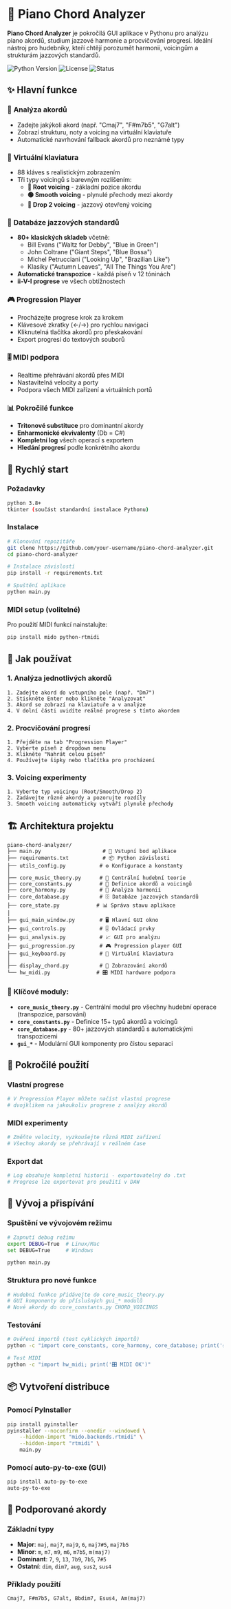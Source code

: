 # 🎹 Piano Chord Analyzer

**Piano Chord Analyzer** je pokročilá GUI aplikace v Pythonu pro analýzu piano akordů, studium jazzové harmonie a procvičování progresí. Ideální nástroj pro hudebníky, kteří chtějí porozumět harmonii, voicingům a strukturám jazzových standardů.

![Python Version](https://img.shields.io/badge/python-3.8+-blue.svg)
![License](https://img.shields.io/badge/license-MIT-green.svg)
![Status](https://img.shields.io/badge/status-active-brightgreen.svg)

## ✨ Hlavní funkce

### 🎼 **Analýza akordů**
- Zadejte jakýkoli akord (např. "Cmaj7", "F#m7b5", "G7alt") 
- Zobrazí strukturu, noty a voicing na virtuální klaviatuře
- Automatické navrhování fallback akordů pro neznámé typy

### 🎹 **Virtuální klaviatura**
- 88 kláves s realistickým zobrazením
- Tři typy voicingů s barevným rozlišením:
  - **🔴 Root voicing** - základní pozice akordu
  - **🟢 Smooth voicing** - plynulé přechody mezi akordy
  - **🔵 Drop 2 voicing** - jazzový otevřený voicing

### 🎵 **Databáze jazzových standardů**
- **80+ klasických skladeb** včetně:
  - Bill Evans ("Waltz for Debby", "Blue in Green")
  - John Coltrane ("Giant Steps", "Blue Bossa") 
  - Michel Petrucciani ("Looking Up", "Brazilian Like")
  - Klasiky ("Autumn Leaves", "All The Things You Are")
- **Automatické transpozice** - každá píseň v 12 tóninách
- **ii-V-I progrese** ve všech obtížnostech

### 🎮 **Progression Player**
- Procházejte progrese krok za krokem
- Klávesové zkratky (←/→) pro rychlou navigaci
- Kliknutelná tlačítka akordů pro přeskakování
- Export progresí do textových souborů

### 🎚️ **MIDI podpora**
- Realtime přehrávání akordů přes MIDI
- Nastavitelná velocity a porty
- Podpora všech MIDI zařízení a virtuálních portů

### 📊 **Pokročilé funkce**
- **Tritonové substituce** pro dominantní akordy
- **Enharmonické ekvivalenty** (Db = C#)
- **Kompletní log** všech operací s exportem
- **Hledání progresí** podle konkrétního akordu

## 🚀 Rychlý start

### Požadavky
```bash
python 3.8+
tkinter (součást standardní instalace Pythonu)
```

### Instalace
```bash
# Klonování repozitáře
git clone https://github.com/your-username/piano-chord-analyzer.git
cd piano-chord-analyzer

# Instalace závislostí
pip install -r requirements.txt

# Spuštění aplikace
python main.py
```

### MIDI setup (volitelné)
Pro použití MIDI funkcí nainstalujte:
```bash
pip install mido python-rtmidi
```

## 📖 Jak používat

### 1. **Analýza jednotlivých akordů**
```
1. Zadejte akord do vstupního pole (např. "Dm7")
2. Stiskněte Enter nebo klikněte "Analyzovat" 
3. Akord se zobrazí na klaviatuře a v analýze
4. V dolní části uvidíte reálné progrese s tímto akordem
```

### 2. **Procvičování progresí**
```
1. Přejděte na tab "Progression Player"
2. Vyberte píseň z dropdown menu
3. Klikněte "Nahrát celou píseň"
4. Používejte šipky nebo tlačítka pro procházení
```

### 3. **Voicing experimenty**
```
1. Vyberte typ voicingu (Root/Smooth/Drop 2)
2. Zadávejte různé akordy a pozorujte rozdíly
3. Smooth voicing automaticky vytváří plynulé přechody
```

## 🏗️ Architektura projektu

```
piano-chord-analyzer/
├── main.py                    # 🚀 Vstupní bod aplikace
├── requirements.txt           # 📦 Python závislosti  
├── utils_config.py           # ⚙️ Konfigurace a konstanty
│
├── core_music_theory.py      # 🎼 Centrální hudební teorie
├── core_constants.py         # 🎹 Definice akordů a voicingů
├── core_harmony.py           # 🎵 Analýza harmonií
├── core_database.py          # 🗄️ Databáze jazzových standardů
├── core_state.py            # 📊 Správa stavu aplikace
│
├── gui_main_window.py        # 🖥️ Hlavní GUI okno
├── gui_controls.py           # 🎚️ Ovládací prvky
├── gui_analysis.py           # 📈 GUI pro analýzu
├── gui_progression.py        # 🎮 Progression player GUI
├── gui_keyboard.py           # 🎹 Virtuální klaviatura
│
├── display_chord.py          # 🎨 Zobrazování akordů
└── hw_midi.py               # 🎛️ MIDI hardware podpora
```

### 🔧 **Klíčové moduly:**

- **`core_music_theory.py`** - Centrální modul pro všechny hudební operace (transpozice, parsování)
- **`core_constants.py`** - Definice 15+ typů akordů a voicingů 
- **`core_database.py`** - 80+ jazzových standardů s automatickými transpozicemi
- **`gui_*`** - Modulární GUI komponenty pro čistou separaci

## 🎯 Pokročilé použití

### Vlastní progrese
```python
# V Progression Player můžete načíst vlastní progrese
# dvojklikem na jakoukoliv progrese z analýzy akordů
```

### MIDI experimenty  
```python
# Změňte velocity, vyzkoušejte různá MIDI zařízení
# Všechny akordy se přehrávají v reálném čase
```

### Export dat
```python
# Log obsahuje kompletní historii - exportovatelný do .txt
# Progrese lze exportovat pro použití v DAW
```

## 🔧 Vývoj a přispívání

### Spuštění ve vývojovém režimu
```bash
# Zapnutí debug režimu
export DEBUG=True  # Linux/Mac
set DEBUG=True     # Windows

python main.py
```

### Struktura pro nové funkce
```python
# Hudební funkce přidávejte do core_music_theory.py
# GUI komponenty do příslušných gui_* modulů  
# Nové akordy do core_constants.py CHORD_VOICINGS
```

### Testování
```bash
# Ověření importů (test cyklických importů)
python -c "import core_constants, core_harmony, core_database; print('✅ Import OK')"

# Test MIDI
python -c "import hw_midi; print('🎛️ MIDI OK')"
```

## 📦 Vytvoření distribuce

### Pomocí PyInstaller
```bash
pip install pyinstaller
pyinstaller --noconfirm --onedir --windowed \
    --hidden-import "mido.backends.rtmidi" \
    --hidden-import "rtmidi" \
    main.py
```

### Pomocí auto-py-to-exe (GUI)
```bash
pip install auto-py-to-exe
auto-py-to-exe
```

## 🎵 Podporované akordy

### Základní typy
- **Major**: `maj`, `maj7`, `maj9`, `6`, `maj7#5`, `maj7b5`
- **Minor**: `m`, `m7`, `m9`, `m6`, `m7b5`, `m(maj7)`
- **Dominant**: `7`, `9`, `13`, `7b9`, `7b5`, `7#5`
- **Ostatní**: `dim`, `dim7`, `aug`, `sus2`, `sus4`

### Příklady použití
```
Cmaj7, F#m7b5, G7alt, Bbdim7, Esus4, Am(maj7)
```
